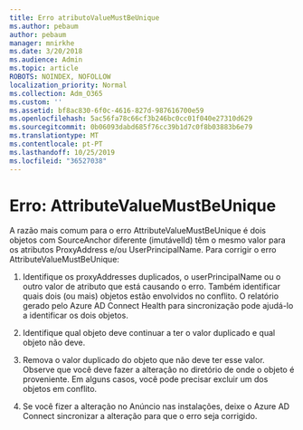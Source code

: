 ```yaml
---
title: Erro atributoValueMustBeUnique
ms.author: pebaum
author: pebaum
manager: mnirkhe
ms.date: 3/20/2018
ms.audience: Admin
ms.topic: article
ROBOTS: NOINDEX, NOFOLLOW
localization_priority: Normal
ms.collection: Adm_O365
ms.custom: ''
ms.assetid: bf8ac830-6f0c-4616-827d-987616700e59
ms.openlocfilehash: 5ac56fa78c66cf3b246bc0cc01f040e27310d629
ms.sourcegitcommit: 0b06093dabd685f76cc39b1d7c0f8b03883b6e79
ms.translationtype: MT
ms.contentlocale: pt-PT
ms.lasthandoff: 10/25/2019
ms.locfileid: "36527038"
---
```

# <a name="error-attributevaluemustbeunique"></a>Erro: AttributeValueMustBeUnique

A razão mais comum para o erro AttributeValueMustBeUnique é dois objetos com SourceAnchor diferente (imutávelId) têm o mesmo valor para os atributos ProxyAddress e/ou UserPrincipalName. Para corrigir o erro AttributeValueMustBeUnique:
  
1. Identifique os proxyAddresses duplicados, o userPrincipalName ou o outro valor de atributo que está causando o erro. Também identificar quais dois (ou mais) objetos estão envolvidos no conflito. O relatório gerado pelo Azure AD Connect Health para sincronização pode ajudá-lo a identificar os dois objetos.
    
2. Identifique qual objeto deve continuar a ter o valor duplicado e qual objeto não deve.
    
3. Remova o valor duplicado do objeto que não deve ter esse valor. Observe que você deve fazer a alteração no diretório de onde o objeto é proveniente. Em alguns casos, você pode precisar excluir um dos objetos em conflito.
    
4. Se você fizer a alteração no Anúncio nas instalações, deixe o Azure AD Connect sincronizar a alteração para que o erro seja corrigido.
    

